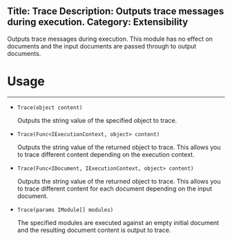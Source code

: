 Title: Trace
Description: Outputs trace messages during execution.
Category: Extensibility
---
Outputs trace messages during execution. This module has no effect on documents and the input documents are passed through to output documents.

# Usage
---

  - `Trace(object content)`
  
    Outputs the string value of the specified object to trace.

  - `Trace(Func<IExecutionContext, object> content)`
  
    Outputs the string value of the returned object to trace. This allows you to trace different content depending on the execution context.

  - `Trace(Func<IDocument, IExecutionContext, object> content)`
  
    Outputs the string value of the returned object to trace. This allows you to trace different content for each document depending on the input document.

  - `Trace(params IModule[] modules)`
  
    The specified modules are executed against an empty initial document and the resulting document content is output to trace.